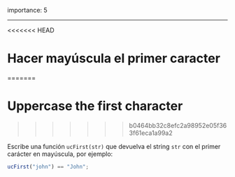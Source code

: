 importance: 5

---

<<<<<<< HEAD
# Hacer mayúscula el primer caracter
=======
# Uppercase the first character
>>>>>>> b0464bb32c8efc2a98952e05f363f61eca1a99a2

Escribe una función `ucFirst(str)` que devuelva el string `str` con el primer carácter en mayúscula, por ejemplo:

```js
ucFirst("john") == "John";
```
